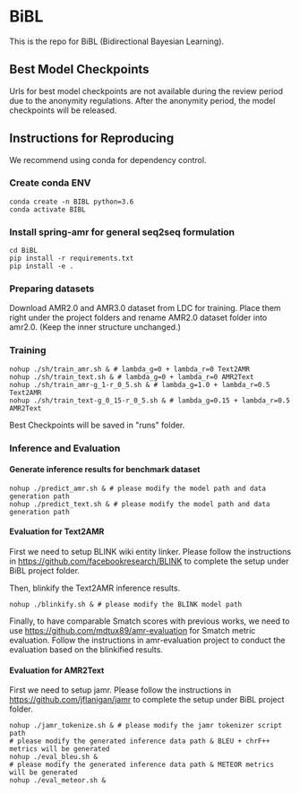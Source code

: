 # BiBL
This is the repo for BiBL (Bidirectional Bayesian Learning).

## Best Model Checkpoints

Urls for best model checkpoints are not available during the review period due to the anonymity regulations.
After the anonymity period, the model checkpoints will be released.

## Instructions for Reproducing

We recommend using conda for dependency control.

### Create conda ENV
```shell script
conda create -n BIBL python=3.6
conda activate BIBL
```

### Install spring-amr for general seq2seq formulation
```shell script
cd BiBL
pip install -r requirements.txt
pip install -e .
```

### Preparing datasets
Download AMR2.0 and AMR3.0 dataset from LDC for training.
Place them right under the project folders and rename AMR2.0 dataset folder into amr2.0. (Keep the inner structure unchanged.)

### Training
```shell script
nohup ./sh/train_amr.sh & # lambda_g=0 + lambda_r=0 Text2AMR
nohup ./sh/train_text.sh & # lambda_g=0 + lambda_r=0 AMR2Text
nohup ./sh/train_amr-g_1-r_0_5.sh & # lambda_g=1.0 + lambda_r=0.5 Text2AMR
nohup ./sh/train_text-g_0_15-r_0_5.sh & # lambda_g=0.15 + lambda_r=0.5 AMR2Text
```
Best Checkpoints will be saved in "runs" folder.

### Inference and Evaluation
#### Generate inference results for benchmark dataset
```shell script
nohup ./predict_amr.sh & # please modify the model path and data generation path
nohup ./predict_text.sh & # please modify the model path and data generation path
```
#### Evaluation for Text2AMR

First we need to setup BLINK wiki entity linker. Please follow the instructions in https://github.com/facebookresearch/BLINK to complete the setup under BiBL project folder.

Then, blinkify the Text2AMR inference results.
```shell script
nohup ./blinkify.sh & # please modify the BLINK model path
```

Finally, to have comparable Smatch scores with previous works, we need to use https://github.com/mdtux89/amr-evaluation for Smatch metric evaluation. Follow the instructions in amr-evaluation project to conduct the evaluation based on the blinkified results.

#### Evaluation for AMR2Text

First we need to setup jamr. Please follow the instructions in https://github.com/jflanigan/jamr to complete the setup under BiBL project folder.

```shell script
nohup ./jamr_tokenize.sh & # please modify the jamr tokenizer script path
# please modify the generated inference data path & BLEU + chrF++ metrics will be generated
nohup ./eval_bleu.sh &
# please modify the generated inference data path & METEOR metrics will be generated
nohup ./eval_meteor.sh &
```